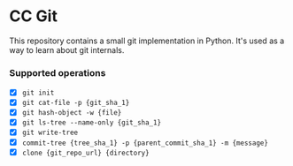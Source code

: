 # CC Git

This repository contains a small git implementation in Python. It's used as a way to learn about git internals.

### Supported operations

- [x] `git init`
- [x] `git cat-file -p {git_sha_1}`
- [x] `git hash-object -w {file}`
- [x] `git ls-tree --name-only {git_sha_1}`
- [x] `git write-tree`
- [x] `commit-tree {tree_sha_1} -p {parent_commit_sha_1} -m {message}`
- [x] `clone {git_repo_url} {directory}`